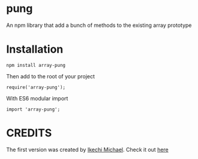 # pung
An npm library that add a bunch of methods to the existing array prototype

# Installation
```
npm install array-pung
```

Then add to the root of your project

```
require('array-pung');
```

With ES6 modular import

```
import 'array-pung';
```

# CREDITS
The first version was created by [Ikechi Michael]('https://github.com/mykeels').
Check it out [here]('https://github.com/mykeels/ArraysJS')
